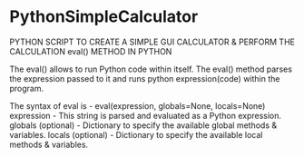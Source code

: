 # PythonSimpleCalculator
PYTHON SCRIPT TO CREATE A SIMPLE GUI CALCULATOR &amp; PERFORM THE CALCULATION eval() METHOD IN PYTHON

The eval() allows to run Python code within itself. The eval() method parses the expression passed to it and runs python expression(code) within the program.

The syntax of eval is - eval(expression, globals=None, locals=None)
  expression          - This string is parsed and evaluated as a Python expression.
  globals (optional)  - Dictionary to specify the available global methods & variables.
  locals (optional)   - Dictionary to specify the available local methods & variables.
